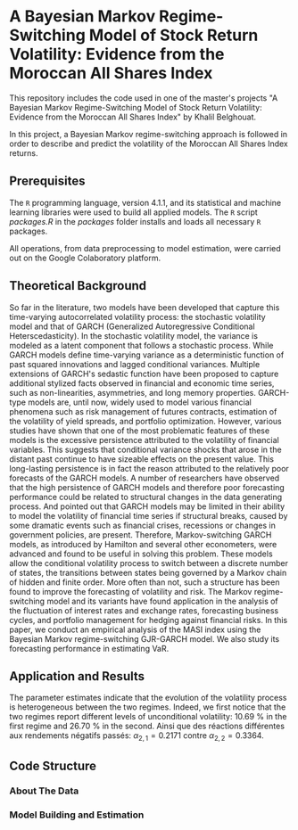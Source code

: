 # A Bayesian Markov Regime-Switching Model of Stock Return Volatility: Evidence from the Moroccan All Shares Index

This repository includes the code used in one of the master's projects "A Bayesian Markov Regime-Switching Model of Stock Return Volatility: Evidence from the Moroccan All Shares Index" by Khalil Belghouat.

In this project, a Bayesian Markov regime-switching approach is followed in order to describe and predict the volatility of the Moroccan All Shares Index returns.

## Prerequisites

The ```R``` programming language, version 4.1.1, and its statistical and machine learning libraries were used to build all applied models. The ```R``` script _packages.R_ in the _packages_ folder installs and loads all necessary ```R``` packages. 

All operations, from data preprocessing to model estimation, were carried out on the Google Colaboratory platform.

## Theoretical Background

So far in the literature, two models have been developed that capture this time-varying autocorrelated volatility process: the stochastic volatility model and that of GARCH (Generalized Autoregressive Conditional Heterscedasticity). In the stochastic volatility model, the variance is modeled as a latent component that follows a stochastic process. While GARCH models define time-varying variance as a deterministic function of past squared innovations and lagged conditional variances. Multiple extensions of GARCH's sedastic function have been proposed to capture additional stylized facts observed in financial and economic time series, such as non-linearities, asymmetries, and long memory properties. GARCH-type models are, until now, widely used to model various financial phenomena such as risk management of futures contracts, estimation of the volatility of yield spreads, and portfolio optimization. However, various studies have shown that one of the most problematic features of these models is the excessive persistence attributed to the volatility of financial variables. This suggests that conditional variance shocks that arose in the distant past continue to have sizeable effects on the present value. This long-lasting persistence is in fact the reason attributed to the relatively poor forecasts of the GARCH models. A number of researchers have observed that the high persistence of GARCH models and therefore poor forecasting performance could be related to structural changes in the data generating process. And pointed out that GARCH models may be limited in their ability to model the volatility of financial time series if structural breaks, caused by some dramatic events such as financial crises, recessions or changes in government policies, are present. Therefore, Markov-switching GARCH models, as introduced by Hamilton and several other econometers, were advanced and found to be useful in solving this problem. These models allow the conditional volatility process to switch between a discrete number of states, the transitions between states being governed by a Markov chain of hidden and finite order. More often than not, such a structure has been found to improve the forecasting of volatility and risk. The Markov regime-switching model and its variants have found application in the analysis of the fluctuation of interest rates and exchange rates, forecasting business cycles, and portfolio management for hedging against financial risks. In this paper, we conduct an empirical analysis of the MASI index using the Bayesian Markov regime-switching GJR-GARCH model. We also study its forecasting performance in estimating VaR.

## Application and Results

The parameter estimates indicate that the evolution of the volatility process is heterogeneous between the two regimes. Indeed, we first notice that the two regimes report different levels of unconditional volatility: 10.69 % in the first regime and 26.70 % in the second. Ainsi que des réactions différentes aux rendements négatifs passés: $\alpha_{2, 1} = 0.2171$ contre $\alpha_{2, 2} = 0.3364$. 


 
## Code Structure

### About The Data

### Model Building and Estimation
